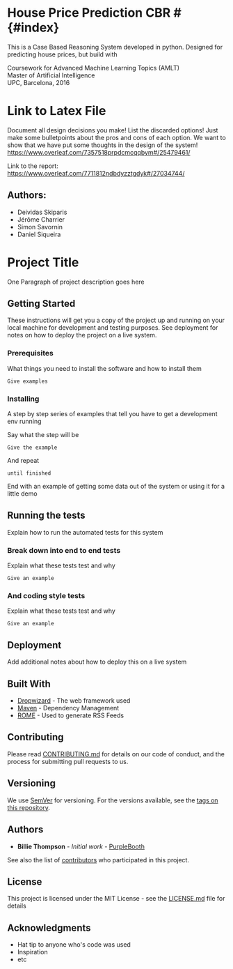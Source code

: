 # House Price Prediction CBR # {#index}

This is a Case Based Reasoning System developed in python. Designed for predicting house prices, but build with 

Coursework for Advanced Machine Learning Topics (AMLT)  
Master of Artificial Intelligence  
UPC, Barcelona, 2016  

  
# Link to Latex File #
Document all design decisions you make! List the discarded options! Just make some bulletpoints about the pros and cons of each option. 
We want to show that we have put some thoughts in the design of the system!
https://www.overleaf.com/7357518prpdcmcqqbym#/25479461/

Link to the report: https://www.overleaf.com/7711812ndbdyzztgdyk#/27034744/
  
## Authors: ##
* Deividas Skiparis
* Jérôme Charrier
* Simon Savornin
* Daniel Siqueira



# Project Title

One Paragraph of project description goes here

## Getting Started

These instructions will get you a copy of the project up and running on your local machine for development and testing purposes. See deployment for notes on how to deploy the project on a live system.

### Prerequisites

What things you need to install the software and how to install them

```
Give examples
```

### Installing

A step by step series of examples that tell you have to get a development env running

Say what the step will be

```
Give the example
```

And repeat

```
until finished
```

End with an example of getting some data out of the system or using it for a little demo

## Running the tests

Explain how to run the automated tests for this system

### Break down into end to end tests

Explain what these tests test and why

```
Give an example
```

### And coding style tests

Explain what these tests test and why

```
Give an example
```

## Deployment

Add additional notes about how to deploy this on a live system

## Built With

* [Dropwizard](http://www.dropwizard.io/1.0.2/docs/) - The web framework used
* [Maven](https://maven.apache.org/) - Dependency Management
* [ROME](https://rometools.github.io/rome/) - Used to generate RSS Feeds

## Contributing

Please read [CONTRIBUTING.md](https://gist.github.com/PurpleBooth/b24679402957c63ec426) for details on our code of conduct, and the process for submitting pull requests to us.

## Versioning

We use [SemVer](http://semver.org/) for versioning. For the versions available, see the [tags on this repository](https://github.com/your/project/tags). 

## Authors

* **Billie Thompson** - *Initial work* - [PurpleBooth](https://github.com/PurpleBooth)

See also the list of [contributors](https://github.com/your/project/contributors) who participated in this project.

## License

This project is licensed under the MIT License - see the [LICENSE.md](LICENSE.md) file for details

## Acknowledgments

* Hat tip to anyone who's code was used
* Inspiration
* etc
